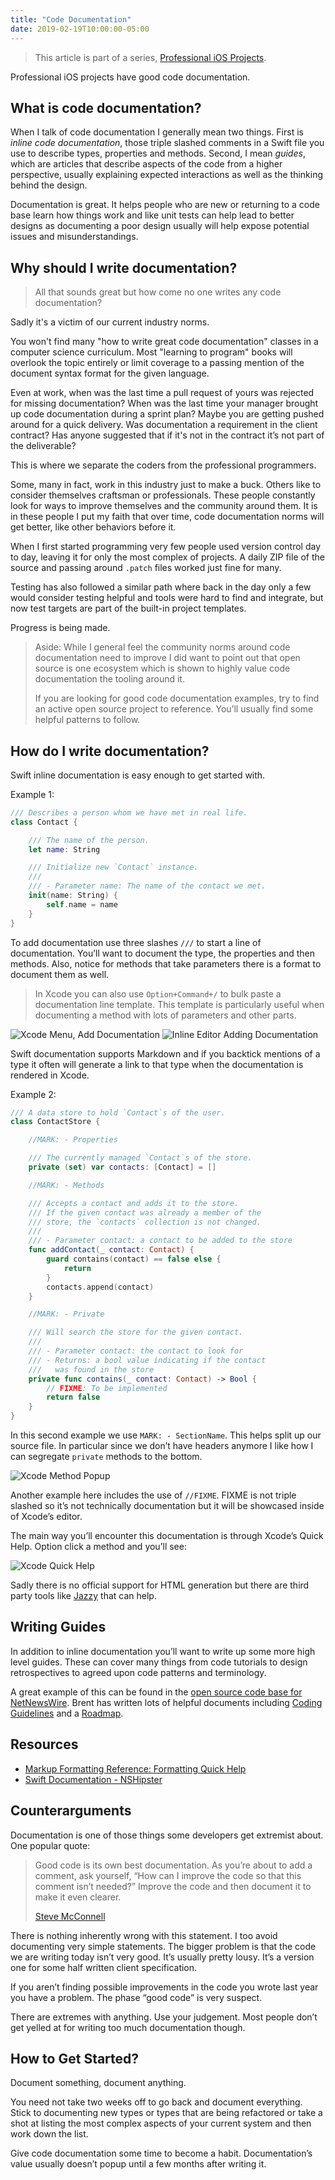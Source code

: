 ```yaml
---
title: "Code Documentation"
date: 2019-02-19T10:00:00-05:00
---
```


> This article is part of a series, [Professional iOS Projects](/professional-ios-projects/).

Professional iOS projects have good code documentation.

## What is code documentation?

When I talk of code documentation I generally mean two things. First is _inline code documentation_, those triple slashed comments in a Swift file you use to describe types, properties and methods. Second, I mean _guides_, which are articles that describe aspects of the code from a higher perspective, usually explaining expected interactions as well as the thinking behind the design.

Documentation is great. It helps people who are new or returning to a code base learn how things work and like unit tests can help lead to better designs as documenting a poor design usually will help expose potential issues and misunderstandings.

## Why should I write documentation?

> All that sounds great but how come no one writes any code documentation?

Sadly it's a victim of our current industry norms.

You won't find many "how to write great code documentation" classes in a computer science curriculum. Most "learning to program" books will overlook the topic entirely or limit coverage to a passing mention of the document syntax format for the given language.

Even at work, when was the last time a pull request of yours was rejected for missing documentation? When was the last time your manager brought up code documentation during a sprint plan? Maybe you are getting pushed around for a quick delivery. Was documentation a requirement in the client contract? Has anyone suggested that if it's not in the contract it’s not part of the deliverable?

This is where we separate the coders from the professional programmers.

Some, many in fact, work in this industry just to make a buck. Others like to consider themselves craftsman or professionals. These people constantly look for ways to improve themselves and the community around them. It is in these people I put my faith that over time, code documentation norms will get better, like other behaviors before it.

When I first started programming very few people used version control day to day, leaving it for only the most complex of projects. A daily ZIP file of the source and passing around `.patch` files worked just fine for many.

Testing has also followed a similar path where back in the day only a few would consider testing helpful and tools were hard to find and integrate, but now test targets are part of the built-in project templates.

Progress is being made.

> Aside: While I general feel the community norms around code documentation need to improve I did want to point out that open source is one ecosystem which is shown to highly value code documentation the tooling around it.
>
> If you are looking for good code documentation examples, try to find an active open source project to reference. You’ll usually find some helpful patterns to follow.

## How do I write documentation?

Swift inline documentation is easy enough to get started with.

Example 1:

```swift
/// Describes a person whom we have met in real life.
class Contact {

    /// The name of the person.
    let name: String

    /// Initialize new `Contact` instance.
    ///
    /// - Parameter name: The name of the contact we met.
    init(name: String) {
        self.name = name
    }
}
```

To add documentation use three slashes `///` to start a line of documentation. You’ll want to document the type, the properties and then methods. Also, notice for methods that take parameters there is a format to document them as well.

> In Xcode you can also use `Option+Command+/` to bulk paste a documentation line template. This template is particularly useful when documenting a method with lots of parameters and other parts.

<img src="xcode-menu.png" alt="Xcode Menu, Add Documentation" data-action="zoom" />

<img src="adding-documentation.gif" alt="Inline Editor Adding Documentation" data-action="zoom" />

Swift documentation supports Markdown and if you backtick mentions of a type it often will generate a link to that type when the documentation is rendered in Xcode.

Example 2:

```swift
/// A data store to hold `Contact`s of the user.
class ContactStore {

    //MARK: - Properties

    /// The currently managed `Contact`s of the store.
    private (set) var contacts: [Contact] = []

    //MARK: - Methods

    /// Accepts a contact and adds it to the store.
    /// If the given contact was already a member of the
    /// store, the `contacts` collection is not changed.
    ///
    /// - Parameter contact: a contact to be added to the store
    func addContact(_ contact: Contact) {
        guard contains(contact) == false else {
            return
        }
        contacts.append(contact)
    }

    //MARK: - Private

    /// Will search the store for the given contact.
    ///
    /// - Parameter contact: the contact to look for
    /// - Returns: a bool value indicating if the contact
    ///   was found in the store
    private func contains(_ contact: Contact) -> Bool {
        // FIXME: To be implemented
        return false
    }
}
```

In this second example we use `MARK: - SectionName`. This helps split up our source file. In particular since we don’t have headers anymore I like how I can segregate `private` methods to the bottom.

<img src="method-popup.png" alt="Xcode Method Popup" data-action="zoom" />

Another example here includes the use of `//FIXME`. FIXME is not triple slashed so it’s not technically documentation but it will be showcased inside of Xcode’s editor.

The main way you’ll encounter this documentation is through Xcode’s Quick Help. Option click a method and you’ll see:

<img src="quickhelp.png" alt="Xcode Quick Help" data-action="zoom" />

Sadly there is no official support for HTML generation but there are third party tools like [Jazzy](https://github.com/realm/jazzy) that can help.

## Writing Guides

In addition to inline documentation you’ll want to write up some more high level guides. These can cover many things from code tutorials to design retrospectives to agreed upon code patterns and terminology.

A great example of this can be found in the [open source code base for NetNewsWire](https://github.com/brentsimmons/NetNewsWire/tree/master/Technotes). Brent has written lots of helpful documents including [Coding Guidelines](https://github.com/brentsimmons/NetNewsWire/blob/master/Technotes/CodingGuidelines.md) and a [Roadmap](https://github.com/brentsimmons/NetNewsWire/blob/master/Technotes/Roadmap.md).

## Resources

- [Markup Formatting Reference: Formatting Quick Help](https://developer.apple.com/library/archive/documentation/Xcode/Reference/xcode_markup_formatting_ref/SymbolDocumentation.html#//apple_ref/doc/uid/TP40016497-CH51-SW1)
- [Swift Documentation - NSHipster](https://nshipster.com/swift-documentation/)

## Counterarguments

Documentation is one of those things some developers get extremist about. One popular quote:

> Good code is its own best documentation. As you’re about to add a comment, ask yourself, “How can I improve the code so that this comment isn’t needed?” Improve the code and then document it to make it even clearer.
>
> [Steve McConnell](https://www.azquotes.com/author/38834-Steve_McConnell)

There is nothing inherently wrong with this statement. I too avoid documenting very simple statements. The bigger problem is that the code we are writing today isn’t very good. It’s usually pretty lousy. It’s a version one for some half written client specification.

If you aren’t finding possible improvements in the code you wrote last year you have a problem. The phase “good code” is very suspect.

There are extremes with anything. Use your judgement. Most people don’t get yelled at for writing too much documentation though.

## How to Get Started?

Document something, document anything.

You need not take two weeks off to go back and document everything. Stick to documenting new types or types that are being refactored or take a shot at listing the most complex aspects of your current system and then work down the list.

Give code documentation some time to become a habit. Documentation’s value usually doesn’t popup until a few months after writing it.

